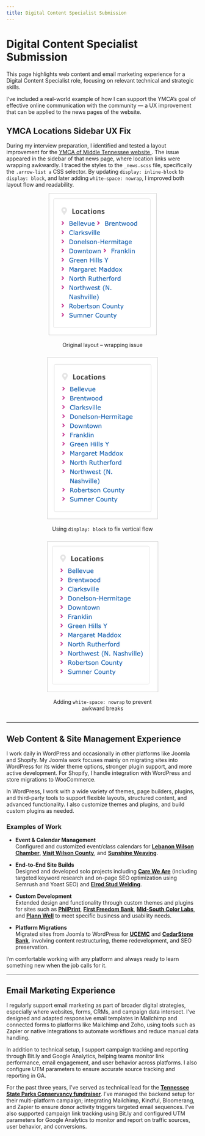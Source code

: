 ```yaml
---
title: Digital Content Specialist Submission
---
```


# Digital Content Specialist Submission

This page highlights web content and email marketing experience for a Digital Content Specialist role, focusing on relevant technical and strategic skills.

<p>
  I’ve included a real-world example of how I can support the YMCA’s goal of effective online communication with the community — a UX improvement that can be applied to the news pages of the website.
</p>

<h2>YMCA Locations Sidebar UX Fix</h2>

<p>
  During my interview preparation, I identified and tested a layout improvement for the
  <a href="https://www.ymcamidtn.org/news/what-we-mean-when-we-say-we-are-open" target="_blank" rel="noopener noreferrer">
    YMCA of Middle Tennessee website
  </a>.
  The issue appeared in the sidebar of that news page, where location links were wrapping awkwardly. I traced the styles to
  the <code>_news.scss</code> file, specifically the
  <code>.arrow-list a</code> CSS selector. By updating <code>display: inline-block</code> to <code>display: block</code>,
  and later adding <code>white-space: nowrap</code>, I improved both layout flow and readability.
</p>

<div style="display: flex; gap: 10px; flex-wrap: wrap; justify-content: center;">

  <div style="flex: 1 1 300px; text-align: center; max-width: 300px;">
    <img src="assets/locations-before.png" alt="Original location wrapping issue" style="max-width: 300px; border: 1px solid #ccc;">
    <p>Original layout – wrapping issue</p>
  </div>

  <div style="flex: 1 1 300px; text-align: center; max-width: 300px;">
    <img src="assets/locations-block.png" alt="Fixed with block display" style="max-width: 300px; border: 1px solid #ccc;">
    <p>Using <code>display: block</code> to fix vertical flow</p>
  </div>

  <div style="flex: 1 1 300px; text-align: center; max-width: 300px;">
    <img src="assets/locations-nowrap.png" alt="Improved with nowrap" style="max-width: 300px%; border: 1px solid #ccc;">
    <p>Adding <code>white-space: nowrap</code> to prevent awkward breaks</p>
  </div>

</div>


---

## Web Content & Site Management Experience

I work daily in WordPress and occasionally in other platforms like Joomla and Shopify. My Joomla work focuses mainly on migrating sites into WordPress for its wider theme options, stronger plugin support, and more active development. For Shopify, I handle integration with WordPress and store migrations to WooCommerce.

In WordPress, I work with a wide variety of themes, page builders, plugins, and third-party tools to support flexible layouts, structured content, and advanced functionality. I also customize themes and plugins, and build custom plugins as needed.

### Examples of Work

- **Event & Calendar Management**  
  Configured and customized event/class calendars for <a href="https://lebanonwilsonchamber.com/events/" target="_blank" rel="noopener"><strong>Lebanon Wilson Chamber</strong></a>, <a href="https://visitwilsoncounty.com/" target="_blank" rel="noopener"><strong>Visit Wilson County</strong></a>, and <a href="https://sunshineweaving.com/calendar/" target="_blank" rel="noopener"><strong>Sunshine Weaving</strong></a>.

- **End-to-End Site Builds**  
  Designed and developed solo projects including <a href="https://careweare.com" target="_blank" rel="noopener"><strong>Care We Are</strong></a> (including targeted keyword research and on-page SEO optimization using Semrush and Yoast SEO) and <a href="https://elrodstudwelding.com" target="_blank" rel="noopener"><strong>Elrod Stud Welding</strong></a>.

- **Custom Development**  
  Extended design and functionality through custom themes and plugins for sites such as <a href="https://philprint.com" target="_blank" rel="noopener"><strong>PhilPrint</strong></a>, <a href="https://firstfreedombank.com" target="_blank" rel="noopener"><strong>First Freedom Bank</strong></a>, <a href="https://midsouthcolor.com/" target="_blank" rel="noopener"><strong>Mid-South Color Labs</strong></a>, and <a href="https://plannwell.com/" target="_blank" rel="noopener"><strong>Plann Well</strong></a> to meet specific business and usability needs.

- **Platform Migrations**  
  Migrated sites from Joomla to WordPress for <a href="https://ucemc.com" target="_blank" rel="noopener noreferrer"><strong>UCEMC</strong></a> and <a href="https://cedarstonebank.com" target="_blank" rel="noopener noreferrer"><strong>CedarStone Bank</strong></a>, involving content restructuring, theme redevelopment, and SEO preservation.


I’m comfortable working with any platform and always ready to learn something new when the job calls for it.

---

## Email Marketing Experience

I regularly support email marketing as part of broader digital strategies, especially where websites, forms, CRMs, and campaign data intersect. I’ve designed and adapted responsive email templates in Mailchimp and connected forms to platforms like Mailchimp and Zoho, using tools such as Zapier or native integrations to automate workflows and reduce manual data handling.

In addition to technical setup, I support campaign tracking and reporting through Bit.ly and Google Analytics, helping teams monitor link performance, email engagement, and user behavior across platforms. I also configure UTM parameters to ensure accurate source tracking and reporting in GA.

For the past three years, I’ve served as technical lead for the <a href="https://tnstateparksconservancy.org/my-tn-state-park-fundraiser/" target="_blank" rel="noopener"><strong>Tennessee State Parks Conservancy fundraiser</strong></a>. I’ve managed the backend setup for their multi-platform campaign; integrating Mailchimp, Kindful, Bloomerang, and Zapier to ensure donor activity triggers targeted email sequences. I’ve also supported campaign link tracking using Bit.ly and configured UTM parameters for Google Analytics to monitor and report on traffic sources, user behavior, and conversions.
